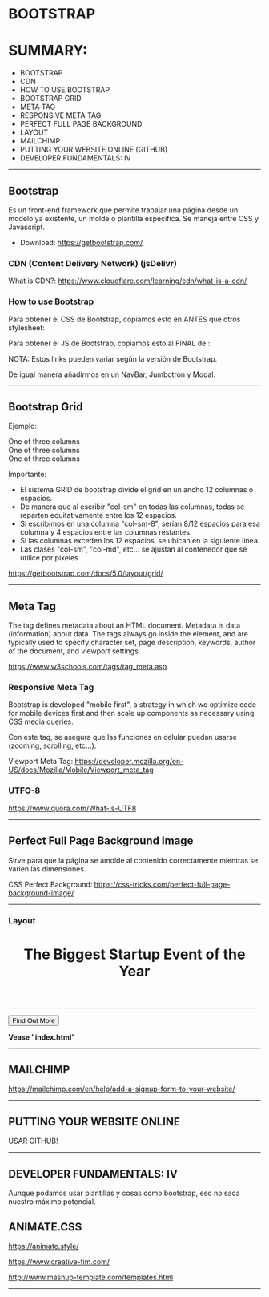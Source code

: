 # BOOTSTRAP

# SUMMARY:

   - BOOTSTRAP
   - CDN
   - HOW TO USE BOOTSTRAP
   - BOOTSTRAP GRID
   - META TAG
   - RESPONSIVE META TAG
   - PERFECT FULL PAGE BACKGROUND
   - LAYOUT
   - MAILCHIMP
   - PUTTING YOUR WEBSITE ONLINE (GITHUB)
   - DEVELOPER FUNDAMENTALS: IV

--------------------------------------------------------------------------------------------------------------------------------------

## Bootstrap

Es un front-end framework que permite trabajar una página desde un modelo ya existente, un molde o plantilla específica.
Se maneja entre CSS y Javascript.

   * Download: https://getbootstrap.com/

### CDN (Content Delivery Network) (jsDelivr)

What is CDN?: https://www.cloudflare.com/learning/cdn/what-is-a-cdn/

### How to use Bootstrap

Para obtener el CSS de Bootstrap, copiamos esto en <head> ANTES que otros stylesheet:

   <link href="https://cdn.jsdelivr.net/npm/bootstrap@5.0.0-beta3/dist/css/bootstrap.min.css" rel="stylesheet" integrity="sha384-eOJMYsd53ii+scO/bJGFsiCZc+5NDVN2yr8+0RDqr0Ql0h+rP48ckxlpbzKgwra6" crossorigin="anonymous">

Para obtener el JS de Bootstrap, copiamos esto al FINAL de <body>:

   <script src="https://cdn.jsdelivr.net/npm/bootstrap@5.0.0-beta3/dist/js/bootstrap.bundle.min.js" integrity="sha384-JEW9xMcG8R+pH31jmWH6WWP0WintQrMb4s7ZOdauHnUtxwoG2vI5DkLtS3qm9Ekf" crossorigin="anonymous"></script>

   <script src="https://cdn.jsdelivr.net/npm/@popperjs/core@2.9.1/dist/umd/popper.min.js" integrity="sha384-SR1sx49pcuLnqZUnnPwx6FCym0wLsk5JZuNx2bPPENzswTNFaQU1RDvt3wT4gWFG" crossorigin="anonymous"></script>
   
   <script src="https://cdn.jsdelivr.net/npm/bootstrap@5.0.0-beta3/dist/js/bootstrap.min.js" integrity="sha384-j0CNLUeiqtyaRmlzUHCPZ+Gy5fQu0dQ6eZ/xAww941Ai1SxSY+0EQqNXNE6DZiVc" crossorigin="anonymous"></script>

NOTA: Estos links pueden variar según la versión de Bootstrap.

De igual manera añadirmos en <body> un NavBar, Jumbotron y Modal.

--------------------------------------------------------------------------------------------------------------------------------------

## Bootstrap Grid

Ejemplo:

   <div class="container">
		<div class="row">
			<div class="col-sm-8">
				One of three columns
			</div>
			<div class="col-sm-2">
				One of three columns
			</div>
			<div class="col-sm-2">
				One of three columns
			</div>
		</div>
   </div>

Importante: 
   
   - El sistema GRID de bootstrap divide el grid en un ancho 12 columnas o espacios. 
   - De manera que al escribir "col-sm" en todas las columnas, todas se reparten equitativamente entre los 12 espacios.
   - Si escribimos en una columna "col-sm-8", serían 8/12 espacios para esa columna y 4 espacios entre las columnas restantes.
   - Si las columnas exceden los 12 espacios, se ubican en la siguiente linea.
   - Las clases "col-sm", "col-md", etc... se ajustan al contenedor que se utilice por pixeles

https://getbootstrap.com/docs/5.0/layout/grid/

--------------------------------------------------------------------------------------------------------------------------------------

## Meta Tag

The <meta> tag defines metadata about an HTML document. Metadata is data (information) about data.
The <meta> tags always go inside the <head> element, and are typically used to specify character set, page description, keywords, author of the document, and viewport settings.

https://www.w3schools.com/tags/tag_meta.asp

### Responsive Meta Tag

Bootstrap is developed "mobile first", a strategy in which we optimize code for mobile devices first and then scale up components as necessary using CSS media queries.

   <meta name="viewport" content="width=device-width, initial-scale=1, shrink-to-fit=no">

Con este tag, se asegura que las funciones en celular puedan usarse (zooming, scrolling, etc...).

Viewport Meta Tag:	https://developer.mozilla.org/en-US/docs/Mozilla/Mobile/Viewport_meta_tag

### UTFO-8

https://www.quora.com/What-is-UTF8

--------------------------------------------------------------------------------------------------------------------------------------

## Perfect Full Page Background Image

Sirve para que la página se amolde al contenido correctamente mientras se varien las dimensiones.

CSS Perfect Background: 	https://css-tricks.com/perfect-full-page-background-image/

--------------------------------------------------------------------------------------------------------------------------------------

### Layout

<!-- Separamos en div el contenido de la página en filas, habilitamos el flex de bootstrap y se centra el contenido -->
  <div class="container d-flex align-items-center h-100">
    <div class="row">
      <header class="text-center col-12">
        <h1 class="text-uppercase"><strong>The Biggest Startup Event of the Year</strong></h1>
      </header>
      <div class="buffer col-12"></div>
      <section class="text-center col-12">
        <hr>
        <button type="button" class="btn btn-primary btn-xl">Find Out More</button>
      </section>
    </div>
  </div>

**Vease "index.html"**

--------------------------------------------------------------------------------------------------------------------------------------

## MAILCHIMP

https://mailchimp.com/en/help/add-a-signup-form-to-your-website/

--------------------------------------------------------------------------------------------------------------------------------------

## PUTTING YOUR WEBSITE ONLINE

USAR GITHUB!

--------------------------------------------------------------------------------------------------------------------------------------

## DEVELOPER FUNDAMENTALS: IV

Aunque podamos usar plantillas y cosas como bootstrap, eso no saca nuestro máximo potencial.

## ANIMATE.CSS

https://animate.style/
	
<head>
  <link rel="stylesheet" href="https://cdnjs.cloudflare.com/ajax/libs/animate.css/4.1.1/animate.min.css">	
</head>

https://www.creative-tim.com/

http://www.mashup-template.com/templates.html

--------------------------------------------------------------------------------------------------------------------------------------
